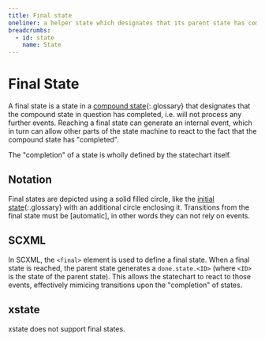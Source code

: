 ```yaml
---
title: Final state
oneliner: a helper state which designates that its parent state has completed
breadcrumbs:
  - id: state
    name: State
---
```


# Final State

A final state is a state in a [compound state](compound-state.html){:.glossary} that designates that the compound state in question has completed, i.e. will not process any further events.  Reaching a final state can generate an internal event, which in turn can allow other parts of the state machine to react to the fact that the compound state has "completed".

The "completion" of a state is wholly defined by the statechart itself.  

## Notation

Final states are depicted using a solid filled circle, like the [initial state](initial-state.html){:.glossary} with an additional circle enclosing it.  Transitions from the final state must be [automatic], in other words they can not rely on events.


## SCXML

In SCXML, the `<final>` element is used to define a final state.  When a final state is reached, the parent state generates a `done.state.<ID>` (where `<ID>` is the state of the parent state).  This allows the statechart to react to those events, effectively mimicing transitions upon the "completion" of states.

## xstate

xstate does not support final states.
